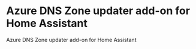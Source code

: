 # Azure DNS Zone updater add-on for Home Assistant

Azure DNS Zone updater add-on for Home Assistant
